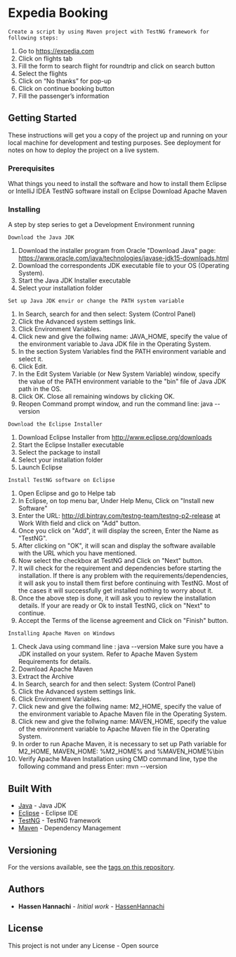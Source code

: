 # Expedia Booking
```
Create a script by using Maven project with TestNG framework for following steps:
```
1. Go to https://expedia.com
2. Click on flights tab
3. Fill the form to search flight for roundtrip and click on search button
4. Select the flights
5. Click on “No thanks” for pop-up
6. Click on continue booking button
7. Fill the passenger’s information

## Getting Started

These instructions will get you a copy of the project up and running on your local machine for development and testing purposes. See deployment for notes on how to deploy the project on a live system.

### Prerequisites

What things you need to install the software and how to install them
Eclipse or IntelliJ IDEA
TestNG software install on Eclipse
Download Apache Maven

### Installing

A step by step series to get a Development Environment running 
```
Download the Java JDK
```
1. Download the installer program from Oracle "Download Java" page: https://www.oracle.com/java/technologies/javase-jdk15-downloads.html
2. Download the correspondents JDK executable file to your OS (Operating System).
2. Start the Java JDK Installer executable
3. Select your installation folder

```
Set up Java JDK envir or change the PATH system variable
```
1. In Search, search for and then select: System (Control Panel)
2. Click the Advanced system settings link.
3. Click Environment Variables.
4. Click new and give the follwing name: JAVA_HOME, specify the value of the environment variable to Java JDK file in the Operating System.
5. In the section System Variables find the PATH environment variable and select it. 
6. Click Edit. 
6. In the Edit System Variable (or New System Variable) window, specify the value of the PATH environment variable to the "bin" file of Java JDK path in the OS.
7. Click OK. Close all remaining windows by clicking OK.
8. Reopen Command prompt window, and run the command line: java --version

```
Download the Eclipse Installer
```
1. Download Eclipse Installer from http://www.eclipse.org/downloads
2. Start the Eclipse Installer executable
3. Select the package to install
4. Select your installation folder
5. Launch Eclipse

```
Install TestNG software on Eclipse
```
1. Open Eclipse and go to Helpe tab
2. In Eclipse, on top menu bar, Under Help Menu, Click on "Install new Software"
3. Enter the URL: http://dl.bintray.com/testng-team/testng-p2-release at Work With field and click on "Add" button.
4. Once you click on "Add", it will display the screen, Enter the Name as "TestNG".
5. After clicking on "OK", it will scan and display the software available with the URL which you have mentioned.
6. Now select the checkbox at TestNG and Click on "Next" button.
7. It will check for the requirement and dependencies before starting the installation. If there is any problem with the requirements/dependencies, it will ask you to install them first before continuing with TestNG. Most of the cases it will successfully get installed nothing to worry about it.
8. Once the above step is done, it will ask you to review the installation details. If your are ready or Ok to install TestNG, click on "Next" to continue.
9. Accept the Terms of the license agreement and Click on "Finish" button.
```
Installing Apache Maven on Windows
```
1. Check Java using command line : java --version
Make sure you have a JDK installed on your system. Refer to Apache Maven System Requirements for details.
2. Download Apache Maven
3. Extract the Archive
4. In Search, search for and then select: System (Control Panel)
5. Click the Advanced system settings link.
6. Click Environment Variables.
7. Click new and give the follwing name: M2_HOME, specify the value of the environment variable to Apache Maven file in the Operating System. 
8. Click new and give the follwing name: MAVEN_HOME, specify the value of the environment variable to Apache Maven file in the Operating System.
8. In order to run Apache Maven, it is necessary to set up Path variable for M2_HOME, MAVEN_HOME:
   %M2_HOME% and %MAVEN_HOME%\bin
9. Verify Apache Maven Installation using CMD command line, type the following command and press Enter: mvn --version

## Built With

* [Java](https://www.oracle.com/java/) - Java JDK
* [Eclipse](https://www.eclipse.org/) - Eclipse IDE
* [TestNG](https://testng.org/doc/) - TestNG framework
* [Maven](https://maven.apache.org/) - Dependency Management

## Versioning

For the versions available, see the [tags on this repository](https://github.com/HannachiHassen/project/tags). 

## Authors

* **Hassen Hannachi** - *Initial work* - [HassenHannachi](https://github.com/HannachiHassen)

## License

This project is not under any License - Open source 
